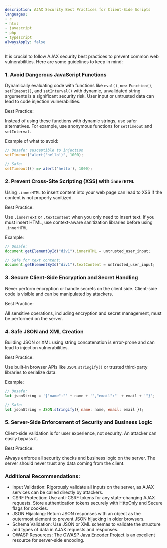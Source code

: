 ```yaml
---
description: AJAX Security Best Practices for Client-Side Scripts
languages:
- c
- html
- javascript
- php
- typescript
alwaysApply: false
---
```


It is crucial to follow AJAX security best practices to prevent common web vulnerabilities. Here are some guidelines to keep in mind:

### 1. Avoid Dangerous JavaScript Functions

Dynamically evaluating code with functions like `eval()`, `new Function()`, `setTimeout()`, and `setInterval()` with dynamic, unvalidated string arguments is a significant security risk. User input or untrusted data can lead to code injection vulnerabilities.

Best Practice:

Instead of using these functions with dynamic strings, use safer alternatives. For example, use anonymous functions for `setTimeout` and `setInterval`.

Example of what to avoid:

```javascript
// Unsafe: susceptible to injection
setTimeout("alert('hello')", 1000);

// Safe:
setTimeout(() => alert('hello'), 1000);
```

### 2. Prevent Cross-Site Scripting (XSS) with `innerHTML`

Using `.innerHTML` to insert content into your web page can lead to XSS if the content is not properly sanitized.

Best Practice:

Use `.innerText` or `.textContent` when you only need to insert text. If you must insert HTML, use context-aware sanitization libraries before using `.innerHTML`.

Example:

```javascript
// Unsafe:
document.getElementById("div1").innerHTML = untrusted_user_input;

// Safe for text content:
document.getElementById("div1").textContent = untrusted_user_input;
```

### 3. Secure Client-Side Encryption and Secret Handling

Never perform encryption or handle secrets on the client side. Client-side code is visible and can be manipulated by attackers.

Best Practice:

All sensitive operations, including encryption and secret management, must be performed on the server.

### 4. Safe JSON and XML Creation

Building JSON or XML using string concatenation is error-prone and can lead to injection vulnerabilities.

Best Practice:

Use built-in browser APIs like `JSON.stringify()` or trusted third-party libraries to serialize data.

Example:

```javascript
// Unsafe:
let jsonString = '{"name":"' + name + '","email":"' + email + '"}';

// Safe:
let jsonString = JSON.stringify({ name: name, email: email });
```

### 5. Server-Side Enforcement of Security and Business Logic

Client-side validation is for user experience, not security. An attacker can easily bypass it.

Best Practice:

Always enforce all security checks and business logic on the server. The server should never trust any data coming from the client.

### Additional Recommendations:

*   Input Validation: Rigorously validate all inputs on the server, as AJAX services can be called directly by attackers.
*   CSRF Protection: Use anti-CSRF tokens for any state-changing AJAX requests. Store authentication tokens securely with HttpOnly and Secure flags for cookies.
*   JSON Hijacking: Return JSON responses with an object as the outermost element to prevent JSON hijacking in older browsers.
*   Schema Validation: Use JSON or XML schemas to validate the structure and types of data in AJAX requests and responses.
*   OWASP Resources: The [OWASP Java Encoder Project](https://owasp.org/www-project-java-encoder/) is an excellent resource for server-side encoding.